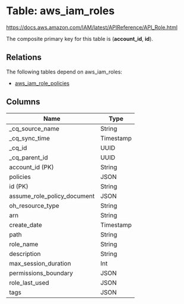 # Table: aws_iam_roles

https://docs.aws.amazon.com/IAM/latest/APIReference/API_Role.html

The composite primary key for this table is (**account_id**, **id**).

## Relations

The following tables depend on aws_iam_roles:
  - [aws_iam_role_policies](aws_iam_role_policies.md)

## Columns
| Name          | Type          |
| ------------- | ------------- |
|_cq_source_name|String|
|_cq_sync_time|Timestamp|
|_cq_id|UUID|
|_cq_parent_id|UUID|
|account_id (PK)|String|
|policies|JSON|
|id (PK)|String|
|assume_role_policy_document|JSON|
|oh_resource_type|String|
|arn|String|
|create_date|Timestamp|
|path|String|
|role_name|String|
|description|String|
|max_session_duration|Int|
|permissions_boundary|JSON|
|role_last_used|JSON|
|tags|JSON|